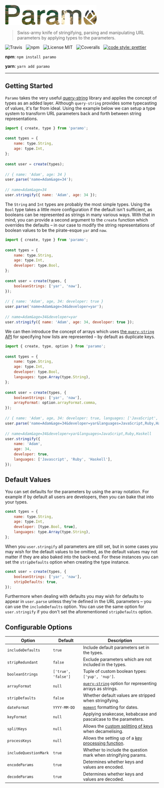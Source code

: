<img src="media/logo.png" alt="Paramo" width="300" />

> Swiss-army knife of stringifying, parsing and manipulating URL parameters by applying types to the parameters.

![Travis](http://img.shields.io/travis/Wildhoney/Paramo.svg?style=for-the-badge)
&nbsp;
![npm](http://img.shields.io/npm/v/paramo.svg?style=for-the-badge)
&nbsp;
![License MIT](http://img.shields.io/badge/license-mit-lightgrey.svg?style=for-the-badge)
&nbsp;
![Coveralls](https://img.shields.io/coveralls/Wildhoney/Paramo.svg?style=for-the-badge)
&nbsp;
[![code style: prettier](https://img.shields.io/badge/code_style-prettier-ff69b4.svg?style=for-the-badge)](https://github.com/prettier/prettier)

**npm**: `npm install paramo`

**yarn**: `yarn add paramo`

---

## Getting Started

`Paramo` takes the very useful [query-string]() library and applies the concept of types as an added layer. Although `query-string` provides some typecasting of values, it's far from ideal. Using the example below we can setup a type system to transform URL parameters back and forth between string representations.

```javascript
import { create, type } from 'paramo';

const types = {
    name: type.String,
    age: type.Int,
};

const user = create(types);

// { name: 'Adam', age: 34 }
user.parse('name=Adam&age=34');

// name=Adam&age=34
user.stringify({ name: 'Adam', age: 34 });
```

The `String` and `Int` types are probably the most simple types. Using the `Bool` type takes a little more configuration if the default isn't sufficient, as booleans can be represented as strings in many various ways. With that in mind, you can provide a second argument to the `create` function which overrides the defaults &ndash; in our case to modify the string representations of boolean values to be the pirate-esque `yar` and `naw`.

```javascript
import { create, type } from 'paramo';

const types = {
    name: type.String,
    age: type.Int,
    developer: type.Bool,
};

const user = create(types, {
    booleanStrings: ['yar', 'naw'],
});

// { name: 'Adam', age, 34: developer: true }
user.parse('name=Adam&age=34&developer=yar');

// name=Adam&age=34&developer=yar
user.stringify({ name: 'Adam', age: 34, developer: true });
```

We can then introduce the concept of arrays which uses [the `query-string` API](https://github.com/sindresorhus/query-string#api) for specifying how lists are represented &ndash; by default as duplicate keys.

```javascript
import { create, type, option } from 'paramo';

const types = {
    name: type.String,
    age: type.Int,
    developer: type.Bool,
    languages: type.Array(type.String),
};

const user = create(types, {
    booleanStrings: ['yar', 'naw'],
    arrayFormat: option.arrayFormat.comma,
});

// { name: 'Adam', age, 34: developer: true, languages: ['JavaScript', 'Ruby', 'Haskell'] }
user.parse('name=Adam&age=34&developer=yar&languages=JavaScript,Ruby,Haskell');

// name=Adam&age=34&developer=yar&languages=JavaScript,Ruby,Haskell
user.stringify({
    name: 'Adam',
    age: 34,
    developer: true,
    languages: ['Javascript', 'Ruby', 'Haskell'],
});
```

## Default Values

You can set defaults for the parameters by using the array notation. For example if by default all users are developers, then you can bake that into your types.

```javascript
const types = {
    name: type.String,
    age: type.Int,
    developer: [type.Bool, true],
    languages: type.Array(type.String),
};
```

When you `user.stringify` all parameters are still set, but in some cases you may wish for the default values to be omitted, as the default values may not matter if they are also baked into the back-end. For these instances you can set the `stripDefaults` option when creating the type instance.

```javascript
const user = create(types, {
    booleanStrings: ['yar', 'naw'],
    stripDefaults: true,
});
```

Furthermore when dealing with defaults you may wish for defaults to appear in `user.parse` unless they're defined in the URL parameters &ndash; you can use the `includeDefaults` option. You can use the same option for `user.stringify` if you don't set the aforementioned `stripDefaults` option.

## Configurable Options

| Option                | Default             | Description                                                                                                                  |
| --------------------- | ------------------- | ---------------------------------------------------------------------------------------------------------------------------- |
| `includeDefaults`     | `true`              | Include default parameters set in the types.                                                                                 |
| `stripRedundant`      | `false`             | Exclude parameters which are not included in the types.                                                                      |
| `booleanStrings`      | `['true', 'false']` | Tuple of custom boolean types: `['yup', 'nup']`.                                                                             |
| `arrayFormat`         | `null`              | [`query-string`](https://github.com/sindresorhus/query-string) option for representing arrays as strings.                    |
| `stripDefaults`       | `false`             | Whether default values are stripped when stringifying.                                                                       |
| `dateFormat`          | `YYYY-MM-DD`        | [`moment`](https://momentjs.com/docs/) formatting for dates.                                                                 |
| `keyFormat`           | `null`              | Applying snakecase, kebabcase and pascalcase to the parameters.                                                              |
| `splitKeys`           | `null`              | Allows the [custom splitting of keys](https://github.com/domchristie/humps#humpsdecamelizestring-options) when decamelising. |
| `processKeys`         | `null`              | Allows the setting up of a [key processing function](https://github.com/domchristie/humps#converting-object-keys).           |
| `includeQuestionMark` | `true`              | Whether to include the question mark when stringifying params.                                                               |
| `encodeParams`        | `true`              | Determines whether keys and values are encoded.                                                                              |
| `decodeParams`        | `true`              | Determines whether keys and values are decoded.                                                                              |
